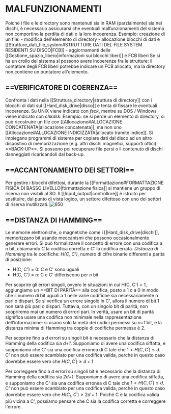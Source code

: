 # MALFUNZIONAMENTI
Poichè i file e le directory sono mantenuti sia in RAM (parzialmente) sia nei dischi, è necessario assicurarsi che eventuali malfunzionamenti del sistema non comportino la perdita di dati o la loro incoerenza.
Esempio:
	creazione di un file:
	- modifica dell'elemento di directory
	- allocazione blocchi di dati e [[Strutture_dati_file_system#STRUTTURE DATI DEL FILE SYSTEM RESIDENTI SU DISCO|FCB]]
	- aggiornamenti delle [[Gestione_spazio_libero|informazioni sui blocchi liberi]] e FCB liberi
	Se si ha un crollo del sistema si possono avere incoerenze fra le strutture: il contatore degli FCB liberi potrebbe indicare un FCB allocato, ma la directory non contiene un puntatore all'elemento.

## ==VERIFICATORE DI COERENZA==
Confronta i dati nella [[Struttura_directory|struttura di directory]] con i blocchi di dati sul [[Hard_disk_drive|disco]] e tenta di fissare le eventuali incoerenze. Su UNIX viene indicato con _fsck_, mentre su DOS / Windows viene indicato con _chkdsk_.
Esempio: se si perde un elemento di directory, si può ricostruire un file con [[Allocazione#ALLOCAZIONE CONCATENATA|allocazione concatenata]], ma non uno [[Allocazione#ALLOCAZIONE INDICIZZATA|allocato tramite indice]].
Si impiegano programmi di sistema per copiare dati dal disco ad un altro dispostivo di memorizzazione (e.g. altri dischi magnetici, supporti ottici): ==BACK-UP==. Si possono poi recuperare file persi o il contenuto di dischi danneggiati ricaricandoli dal back-up.

## ==ACCANTONAMENTO DEI SETTORI==
Per gestire i blocchi difettosi, durante la [[Formattazione#FORMATTAZIONE FISICA DI BASSO LIVELLO|formattazione fisica]] si mantiene un gruppo di riserva non visibili al SO. Il [[Input_output|controllore]] è istruito per sostituire, dal punto di vista logico, un settore difettoso con uno dei settori di riserva inutilizzati.
![650](accantonamento_settori.png)

## ==DISTANZA DI HAMMING==
Le memorie elettroniche, o magnetiche come i [[Hard_disk_drive|dischi]], memorizzano bit usando meccanismi che possono occasionalmente generare errori. Si può formalizzare il concetto di errore con una codifica a _n_ bit, chiamando _C_ la codifica corretta e _C'_ la codifica errata.
_Distanza di Hamming_ tra le codifiche: _H(C, C')_, numero di cifre binarie differenti a parità di posizione:
- H(C, C') = 0: C e C' sono uguali
- H(C, C') = _n_: C e C' differiscono per _n_ bit

Per scoprire gli errori singoli, ovvero le situazioni in cui H(C, C') = 1, aggiungiamo un ==BIT DI PARITÀ== alla codifica, posto a 1 o a 0 in modo che il numero di bit uguali a 1 nelle varie codifiche sia necessariamente o pari o dispari. Se si verifica un errore singolo in C', allora il numero di bit 1 non sarà più pari o dispari. Tuttavia, con un singolo bit di parità, non scopriremo mai un numero di errori pari.
In verità, usare un bit di parità significa usare una codifica non minimale nella rappresentazione dell'informazione: si usano solo la metà dei codici permessi su _n+1_ bit, e la distanza minima di Hamming tra coppie di codifiche permesse è 2.

Per scoprire fino a _d_ errori su singoli bit è necessario che la distanza di Hamming della codifica sia _d+1_. Supponiamo di avere una codifica siffatta, e supponiamo che C' sia una codifica erronea di C tale che $1<H\left(C, C^{\prime}\right) \leq d$. C' non può essere scambiato per una codifica valida, perché in questo caso dovrebbe essere vero che $H\left(C, C^{\prime}\right) \geq d+1$

Per correggere fino a _d_ errori su singoli bit è necessario che la distanza di Hamming della codifica sia _2d+1_. Supponiamo di avere una codifica siffatta, e supponiamo che C' sia una codifica erronea di C tale che $1<H\left(C, C^{\prime}\right) \leq d$. C' non può essere scambiato per una codifica valida, perché in questo caso dovrebbe essere vero che $H\left(C_{1}, C^{\prime}\right) \geq 2 d+1$. Poiché C è la codifica valida più vicina a C', possiamo pensare che C sia la codifica corretta e correggere l'errore.